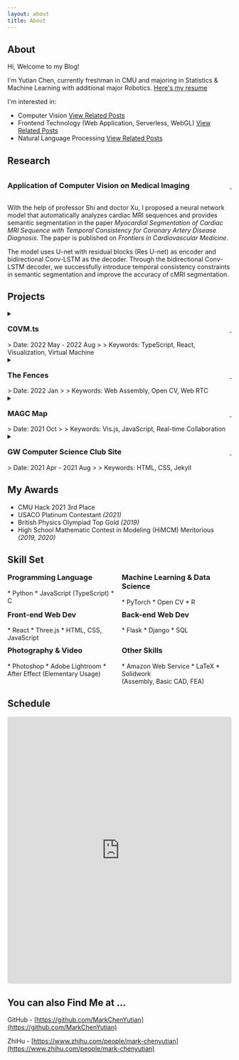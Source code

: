 ```yaml
---
layout: about
title: About
---
```


## About

Hi, Welcome to my Blog!

I'm Yutian Chen, currently freshman in CMU and majoring in Statistics & Machine Learning with additional major Robotics. [Here's my resume]({{site.baseurl}}/files.html)

I'm interested in:

* Computer Vision [View Related Posts]({{site.baseurl}}/tags.html#Computer%20Vision)
* Frontend Technology (Web Application, Serverless, WebGL) [View Related Posts]({{site.baseurl}}/tags.html#h-Web)
* Natural Language Processing [View Related Posts]({{site.baseurl}}/tags.html#NLP)

## Research
<div style="display:flex; justify-content: space-between; align-items: baseline;">
    <h3 style="margin-top: 1rem;" hide-toc=true>Application of Computer Vision on Medical Imaging</h3>
    <a class="fa fa-external-link" href="https://arxiv.org/pdf/2012.14564.pdf" aria-hidden="true">&nbsp;</a>
</div>

With the help of professor Shi and doctor Xu, I proposed a neural network model that automatically analyzes cardiac MRI sequences and provides semantic segmentation in the paper *Myocardial Segmentation of Cardiac MRI Sequence with Temporal Consistency for Coronary Artery Disease Diagnosis*. The paper is published on *Frontiers in Cardiovascular Medicine*.

The model uses U-net with residual blocks (Res U-net) as encoder and bidirectional Conv-LSTM as the decoder. Through the bidirectional Conv-LSTM decoder, we successfully introduce temporal consistency constraints in semantic segmentation and improve the accuracy of cMRI segmentation.

## Projects

<details markdown="1">
<summary>
<div style="display:flex; justify-content: space-between; align-items: baseline;">
    <h3 style="margin-top: 1rem;" hide-toc=true>C0VM.ts</h3>
    <a class="fa fa-external-link" href="https://github.com/MarkChenYutian/TartanHack-2022" aria-hidden="true">&nbsp;</a>
</div>
<div markdown="1">
> Date: 2022 May - 2022 Aug
>
> Keywords: TypeScript, React, Visualization, Virtual Machine
</div>
</summary>
![Demo](https://markdown-img-1304853431.file.myqcloud.com/20220725214811.gif)

A web-based C0 byte code interpreter written with TypeScript and have different debugging & visualization applications built on it.

Will be deployed on future 15-122 course materials as an effective way to help students learn and improve their programming skills.
</details>






<details markdown="1">
<summary>
<div style="display:flex; justify-content: space-between; align-items: baseline;">
    <h3 style="margin-top: 1rem;" hide-toc=true>The Fences</h3>
    <a class="fa fa-external-link" href="https://github.com/MarkChenYutian/C0VM-ts" aria-hidden="true">&nbsp;</a>
</div>
<div markdown="1">
> Date: 2022 Jan
>
> Keywords: Web Assembly, Open CV, Web RTC
</div>
</summary>
![demo](https://user-images.githubusercontent.com/47029019/152687732-d309165a-c033-444b-8bb8-8011d533efcf.gif)

The project consists of two parts - the iOS application and a web-based interactive AR application. Which allow users to create, edit and share geological-specific AR content across platforms.
</details>




<details markdown="1">
<summary>
<div style="display:flex; justify-content: space-between; align-items: baseline;">
    <h3 style="margin-top: 1rem;" hide-toc=true>MAGC Map</h3>
    <a class="fa fa-external-link" href="https://devpost.com/software/magc-map" aria-hidden="true">&nbsp;</a>
</div>
<div markdown="1">
> Date: 2021 Oct
>
> Keywords: Vis.js, JavaScript, Real-time Collaboration
</div>
</summary>

A collaborative non-linear online document. **Won the 3rd place in Hack CMU 2021** (a hackathon event) project. We design a lock and synchronous system that allow incremental update between clients. The document support markdown and LaTeX.
</details>





<details markdown="1">
<summary>
<div style="display:flex; justify-content: space-between; align-items: baseline;">
    <h3 style="margin-top: 1rem;" hide-toc=true>GW Computer Science Club Site</h3>
    <a class="fa fa-external-link" href="https://gwcs.xyz" aria-hidden="true">&nbsp;</a>
</div>
<div markdown="1">
> Date: 2021 Apr - 2021 Aug
>
> Keywords: HTML, CSS, Jekyll
</div>
</summary>

A website for my high school computer science club. Contains the notes from every year's student instructors and some Q&A for beginners in CS. Deployed through AWS CDN and GitHub Action, the site contains 200+ posts and more than 20 contributors.
</details>






## My Awards

* CMU Hack 2021 3rd Place
* USACO Platinum Contestant *(2021)*
* British Physics Olympiad Top Gold *(2019)*
* High School Mathematic Contest in Modeling (HiMCM) Meritorious *(2019, 2020)*

## Skill Set

<div style="display: grid; grid-template-columns: repeat(2, 1fr); gap: 10px;">
<div markdown=1>
<h3 style="margin-top: 0;" hide-toc=true>Programming Language</h3>
* Python
* JavaScript (TypeScript)
* C
</div>
<div markdown=1>
<h3 style="margin-top: 0;" hide-toc=true>Machine Learning &amp; Data Science</h3>
* PyTorch
* Open CV
* R
</div>
<div markdown=1>
<h3 style="margin-top: 0;" hide-toc=true>Front-end Web Dev</h3>
* React
* Three.js
* HTML, CSS, JavaScript
</div>
<div markdown=1>
<h3 style="margin-top: 0;" hide-toc=true>Back-end Web Dev</h3>
* Flask
* Django
* SQL
</div>
<div markdown=1>
<h3 style="margin-top: 0;" hide-toc=true>Photography & Video</h3>
* Photoshop
* Adobe Lightroom
* After Effect (Elementary Usage)
</div>
<div markdown=1>
<h3 style="margin-top: 0;" hide-toc=true>Other Skills</h3>
* Amazon Web Service
* LaTeX
* Solidwork <br/>(Assembly, Basic CAD, FEA)
</div>
</div>

## Schedule

<iframe src="https://calendar.google.com/calendar/embed?wkst=1&bgcolor=%23ffffff&ctz=America%2FNew_York&mode=WEEK&showTitle=0&showNav=0&showPrint=0&showTabs=0&showCalendars=0&src=eXV0aWFuY2hAYW5kcmV3LmNtdS5lZHU&color=%23039BE5" style="border-width:0; border-radius: .3rem" width="100%" height="600" frameborder="0" scrolling="no"></iframe>

## You can also Find Me at ...

GitHub - [https://github.com/MarkChenYutian](https://github.com/MarkChenYutian)

ZhiHu - [https://www.zhihu.com/people/mark-chenyutian](https://www.zhihu.com/people/mark-chenyutian)

